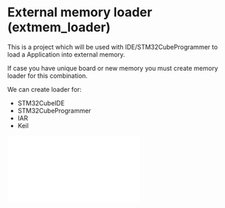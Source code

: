# External memory loader (extmem_loader)

This is a project which will be used with IDE/STM32CubeProgrammer to load a Application into external memory. 

If case you have unique board or new memory you must create memory loader for this combination. 

We can create loader for:
- STM32CubeIDE
- STM32CubeProgrammer
- IAR
- Keil

![](./img/extmem_loader.md)